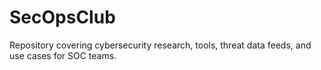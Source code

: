 # SecOpsClub

Repository covering cybersecurity research, tools, threat data feeds, and use cases for SOC teams.